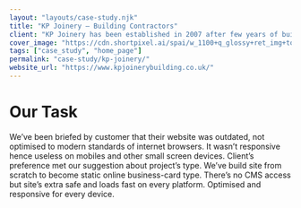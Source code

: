 ```yaml
---
layout: "layouts/case-study.njk"
title: "KP Joinery – Building Contractors"
client: "KP Joinery has been established in 2007 after few years of building experience. KP Joinery is specialized in: new build and extensions, loft conversions, roof repairing, rendering and plastering, kitchens and bathrooms installations, tilling and all aspect of masonry stones, decking and patios all kinds, driveways, gardening and fencing, external insulations system, plumbing and electric."
cover_image: "https://cdn.shortpixel.ai/spai/w_1100+q_glossy+ret_img+to_webp/https://www.behoofstudio.co.uk/wp-content/uploads/2019/05/kp_joinery_photos.jpg"
tags: ["case_study", "home_page"]
permalink: "case-study/kp-joinery/"
website_url: "https://www.kpjoinerybuilding.co.uk/"
---
```


# Our Task

We’ve been briefed by customer that their website was outdated, not optimised to modern standards of internet browsers. It wasn’t responsive hence useless on mobiles and other small screen devices. Client’s preference met our suggestion about project’s type. We’ve build site from scratch to become static online business-card type. There’s no CMS access but site’s extra safe and loads fast on every platform. Optimised and responsive for every device.
